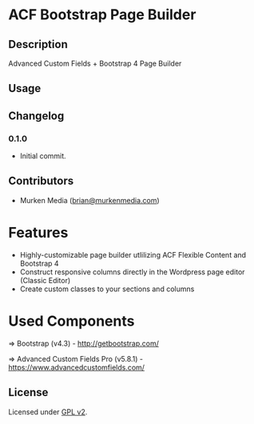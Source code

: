 # ACF Bootstrap Page Builder

## Description

Advanced Custom Fields + Bootstrap 4 Page Builder

## Usage


## Changelog

### 0.1.0

* Initial commit.

## Contributors

* Murken Media (brian@murkenmedia.com)

Features
===============
* Highly-customizable page builder utlilizing ACF Flexible Content and Bootstrap 4
* Construct responsive columns directly in the Wordpress page editor (Classic Editor)
* Create custom classes to your sections and columns

Used Components
===============

=> Bootstrap (v4.3) - http://getbootstrap.com/

=> Advanced Custom Fields Pro (v5.8.1) - https://www.advancedcustomfields.com/


## License

Licensed under [GPL v2](http://www.opensource.org/licenses/gpl-license.php).
